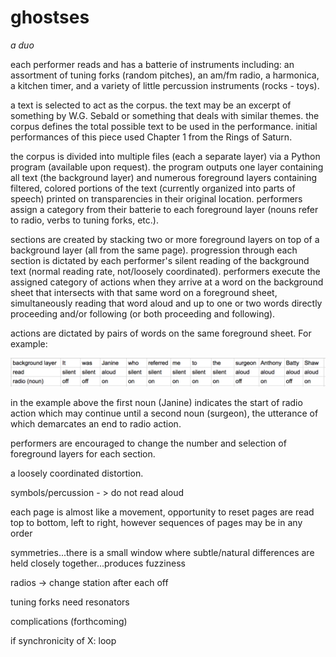 # ghostses
*a duo*

each performer reads and has a batterie of instruments including: an assortment of tuning forks (random pitches), an am/fm radio, a harmonica, a kitchen timer, and a variety of little percussion instruments (rocks - toys).

a text is selected to act as the corpus. the text may be an excerpt of something by W.G. Sebald or  something that deals with similar themes. the corpus defines the total possible text to be used in the performance. initial performances of this piece used Chapter 1 from the Rings of Saturn.

the corpus is divided into multiple files (each a separate layer) via a Python program (available upon request). the program outputs one layer containing all text (the background layer) and numerous foreground layers containing filtered, colored portions of the text (currently organized into parts of speech) printed on transparencies in their original location. performers assign a category from their batterie to each foreground layer (nouns refer to radio, verbs to tuning forks, etc.).

sections are created by stacking two or more foreground layers on top of a background layer (all from the same page). progression through each section is dictated by each performer's silent reading of the background text (normal reading rate, not/loosely coordinated). performers execute the assigned category of actions when they arrive at a word on the background sheet that intersects with that same word on a foreground sheet, simultaneously reading that word aloud and up to one or two words directly proceeding and/or following (or both proceeding and following).

actions are dictated by pairs of words on the same foreground sheet. For example:

![](example.png)

in the example above the first noun (Janine) indicates the start of radio action which may continue until a second noun (surgeon), the utterance of which demarcates an end to radio action.

performers are encouraged to change the number and selection of foreground layers for each section.

a loosely coordinated distortion.

symbols/percussion - > do not read aloud

each page is almost like a movement, opportunity to reset
pages are read top to bottom, left to right, however sequences of pages may be in any order

symmetries...there is a small window where subtle/natural differences are held closely together...produces fuzziness

radios -> change station after each off

tuning forks need resonators

complications
(forthcoming)

if synchronicity of X:
    loop
